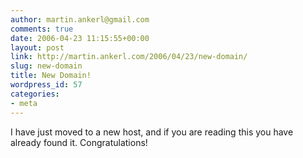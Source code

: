 ```yaml
---
author: martin.ankerl@gmail.com
comments: true
date: 2006-04-23 11:15:55+00:00
layout: post
link: http://martin.ankerl.com/2006/04/23/new-domain/
slug: new-domain
title: New Domain!
wordpress_id: 57
categories:
- meta
---
```


I have just moved to a new host, and if you are reading this you have already found it. Congratulations!
